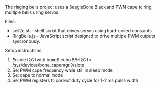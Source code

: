 The ringing bells project uses a BeagleBone Black and PWM cape to ring
multiple bells using servos.

Files:
* seti2c.sh - shell script that drives servos using hard-coded constants
* RingBells.js - JavaScript script designed to drive multiple PWM outputs syncronously.

Setup instructions:

1. Enable I2C1 with bone$ echo BB-I2C1 > /sys/devices/bone_capemgr.9/slots
2. Set PWM cape frequency while still in sleep mode
3. Set cape to normal mode
4. Set PWM registers to correct duty cycle for 1-2 ms pulse width
